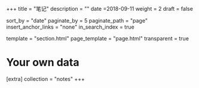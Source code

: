 +++
title = "笔记"
description = ""
date =2018-09-11
weight = 2
draft = false

sort_by = "date"
paginate_by = 5
paginate_path = "page"
insert_anchor_links = "none"
in_search_index = true

template = "section.html"
page_template = "page.html"
transparent = true

# Your own data
[extra]
collection = "notes"
+++
